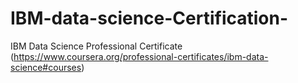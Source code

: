 # IBM-data-science-Certification-
IBM Data Science Professional Certificate (https://www.coursera.org/professional-certificates/ibm-data-science#courses)
